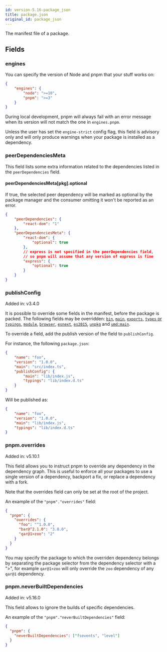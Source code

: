 ```yaml
---
id: version-5.16-package_json
title: package.json
original_id: package_json
---
```


The manifest file of a package.

## Fields

### engines

You can specify the version of Node and pnpm that your stuff works on:

```json
{
    "engines": {
        "node": ">=10",
        "pnpm": ">=3"
    }
}
```

During local development, pnpm will always fail with an error message
when its version will not match the one in `engines.pnpm`.

Unless the user has set the `engine-strict` config flag, this field is advisory only and will only produce warnings when your package is installed as a dependency.

### peerDependenciesMeta

This field lists some extra information related to the dependencies listed in the `peerDependencies` field.

#### peerDependenciesMeta[pkg].optional

If true, the selected peer dependency will be marked as optional by the package manager and the consumer omitting it won't be reported as an error.

```json
{
    "peerDependencies": {
        "react-dom": "1"
    },
    "peerDependenciesMeta": {
        "react-dom": {
            "optional": true
        },
        // express is not specified in the peerDependencies field,
        // so pnpm will assume that any version of express is fine
        "express": {
            "optional": true
        }
    }
}
```

### publishConfig

Added in: v3.4.0

It is possible to override some fields in the manifest, before the package is packed.
The following fields may be overridden:
[`bin`](https://github.com/stereobooster/package.json#bin),
[`main`](https://github.com/stereobooster/package.json#main),
[`exports`](https://nodejs.org/api/esm.html#esm_package_exports),
[`types` or `typings`](https://github.com/stereobooster/package.json#types),
[`module`](https://github.com/stereobooster/package.json#module),
[`browser`](https://github.com/stereobooster/package.json#browser),
[`esnext`](https://github.com/stereobooster/package.json#esnext),
[`es2015`](https://github.com/stereobooster/package.json#es2015),
[`unpkg`](https://github.com/stereobooster/package.json#unpkg-1) and
[`umd:main`](https://github.com/stereobooster/package.json#microbundle).

To override a field, add the publish version of the field to `publishConfig`.

For instance, the following `package.json`:

```json
{
    "name": "foo",
    "version": "1.0.0",
    "main": "src/index.ts",
    "publishConfig": {
        "main": "lib/index.js",
        "typings": "lib/index.d.ts"
    }
}
```

Will be published as:

```json
{
    "name": "foo",
    "version": "1.0.0",
    "main": "lib/index.js",
    "typings": "lib/index.d.ts"
}
```

### pnpm.overrides

Added in: v5.10.1

This field allows you to instruct pnpm to override any dependency in the dependency graph. This is useful to enforce all your packages to use a single version of a dependency, backport a fix, or replace a dependency with a fork.

Note that the overrides field can only be set at the root of the project.

An example of the `"pnpm"."overrides"` field:

```json
{
  "pnpm": {
    "overrides": {
      "foo": "^1.0.0",
      "bar@^2.1.0": "3.0.0",
      "qar@1>zoo": "2"
    }
  }
}
```

You may specify the package to which the overriden dependency belongs by separating the package selector from the dependency selector with a ">", for example `qar@1>zoo` will only override the `zoo` dependency of any `qar@1` dependency.

### pnpm.neverBuiltDependencies

Added in: v5.16.0

This field allows to ignore the builds of specific dependencies.

An example of the `"pnpm"."neverBuiltDependencies"` field:

```json
{
  "pnpm": {
    "neverBuiltDependencies": ["fsevents", "level"]
  }
}
```
